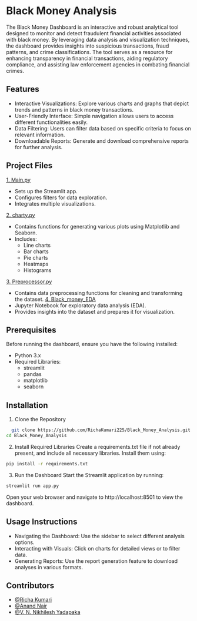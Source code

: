 

# Black Money Analysis

The Black Money Dashboard is an interactive and robust analytical tool designed to monitor and detect fraudulent financial activities associated with black money. By leveraging data analysis and visualization techniques, the dashboard provides insights into suspicious transactions, fraud patterns, and crime classifications. The tool serves as a resource for enhancing transparency in financial transactions, aiding regulatory compliance, and assisting law enforcement agencies in combating financial crimes.


## Features

- Interactive Visualizations: Explore various charts and graphs that depict trends and patterns in black money transactions.
- User-Friendly Interface: Simple navigation allows users to access different functionalities easily.
- Data Filtering: Users can filter data based on specific criteria to focus on relevant information.
- Downloadable Reports: Generate and download comprehensive reports for further analysis.
## Project Files

[1. Main.py](https://github.com/RichaKumari225/Black_Money_Analysis/blob/master/charts.py)
- Sets up the Streamlit app.
- Configures filters for data exploration.
- Integrates multiple visualizations.

[2. charty.py](https://github.com/RichaKumari225/Black_Money_Analysis/blob/master/charts.py)
- Contains functions for generating various plots using Matplotlib and Seaborn.
- Includes:
  - Line charts
  - Bar charts
  - Pie charts
  - Heatmaps
  - Histograms

[3. Preprocessor.py](https://github.com/RichaKumari225/Black_Money_Analysis/blob/master/preprocess.py)
- Contains data preprocessing functions for cleaning and transforming the dataset.
[4. Black_money_EDA](https://github.com/RichaKumari225/Black_Money_Analysis/blob/master/Black_money_EDA.ipynb)
- Jupyter Notebook for exploratory data analysis (EDA).
- Provides insights into the dataset and prepares it for visualization.

## Prerequisites

Before running the dashboard, ensure you have the following installed:
- Python 3.x
- Required Libraries:
   - streamlit
   - pandas
   - matplotlib
   - seaborn


## Installation

1. Clone the Repository
```bash
  git clone https://github.com/RichaKumari225/Black_Money_Analysis.git
cd Black_Money_Analysis

```
2. Install Required Libraries
Create a requirements.txt file if not already present, and include all necessary libraries. Install them using:
```bash
pip install -r requirements.txt
```
3. Run the Dashboard
Start the Streamlit application by running:
```bash
streamlit run app.py
```
Open your web browser and navigate to http://localhost:8501 to view the dashboard.

## Usage Instructions
- Navigating the Dashboard: Use the sidebar to select different analysis options.
- Interacting with Visuals: Click on charts for detailed views or to filter data.
- Generating Reports: Use the report generation feature to download analyses in various formats.



## Contributors

- [@Richa Kumari](https://www.linkedin.com/in/richa-kumari-213891215)
- [@Anand Nair](https://linkedin.com/in/anandnair99)
- [@V. N. Nikhilesh Yadapaka](https://linkedin.com/in/v-n-nikhilesh-yadapaka-1ab422237)
